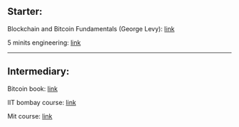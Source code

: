 ## Starter:

Blockchain and Bitcoin Fundamentals (George Levy): <a href="https://www.udemy.com/course/blockchain-and-bitcoin-fundamentals/">link</a> <br>

5 minits engineering: <a href="https://www.youtube.com/playlist?list=PLYwpaL_SFmcDFRupamGc-9zc-vQqvkQnn">link</a> <br>

---

## Intermediary:

Bitcoin book: <a href="https://github.com/bitcoinbook/bitcoinbook">link</a> <br>

IIT bombay course: <a href="https://www.youtube.com/playlist?list=PLfmqK5mMBWj9dEmo91RBJd3xHx4TQi8bA">link</a>

Mit course: <a href="https://www.youtube.com/playlist?list=PLUl4u3cNGP63UUkfL0onkxF6MYgVa04Fn">link</a>
